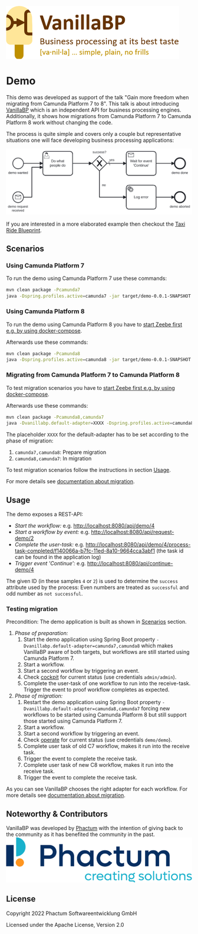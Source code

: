 ![VanillaBP](./readme/vanillabp-headline.png)

# Demo

This demo was developed as support of the talk "Gain more freedom when migrating from Camunda Platform 7 to 8". This talk is about introducing [VanillaBP](https://www.vanillabp.io) which is an independent API for business processing engines. Additionally, it shows how migrations from Camunda Platform 7 to Camunda Platform 8 work without changing the code.

The process is quite simple and covers only a couple but representative situations one will face developing business processing applications:

![demo.bpmn](./readme/demo.png)

If you are interested in a more elaborated example then checkout the [Taxi Ride Blueprint](https://github.com/phactum/taxiride-blueprint).

## Scenarios

### Using Camunda Platform 7

To run the demo using Camunda Platform 7 use these commands:

```sh
mvn clean package -Pcamunda7
java -Dspring.profiles.active=camunda7 -jar target/demo-0.0.1-SNAPSHOT.jar
```

### Using Camunda Platform 8

To run the demo using Camunda Platform 8 you have to [start Zeebe first e.g. by using docker-compose](https://github.com/camunda/camunda-platform).

Afterwards use these commands:

```sh
mvn clean package -Pcamunda8
java -Dspring.profiles.active=camunda8 -jar target/demo-0.0.1-SNAPSHOT.jar
```

### Migrating from Camunda Platform 7 to Camunda Platform 8

To test migration scenarios you have to [start Zeebe first e.g. by using docker-compose](https://github.com/camunda/camunda-platform).

Afterwards use these commands:

```sh
mvn clean package -Pcamunda8,camunda7
java -Dvanillabp.default-adapter=XXXX -Dspring.profiles.active=camunda8,camunda7 -jar target/demo-0.0.1-SNAPSHOT.jar
```

The placeholder `XXXX` for the default-adapter has to be set according to the phase of migration:

1. `camunda7,camunda8`: Prepare migration
1. `camunda8,camunda7`: In migration

To test migration scenarios follow the instructions in section [Usage](#usage).

For more details see [documentation about migration](https://github.com/vanillabp/spring-boot-support#migrating-from-one-bpm-system-to-another).

## Usage

The demo exposes a REST-API:

* *Start the workflow:* e.g. [http://localhost:8080/api/demo/4](http://localhost:8080/api/demo/4)
* *Start a workflow by event:* e.g. [http://localhost:8080/api/request-demo/2](http://localhost:8080/api/request-demo/2)
* *Complete the user-task:* e.g. [http://localhost:8080/api/demo/4/process-task-completed/f140066a-b7fc-11ed-8a10-9664cca3abf1](http://localhost:8080/api/demo/4/process-task-completed/f140066a-b7fc-11ed-8a10-9664cca3abf1) (the task id can be found in the application log)
* *Trigger event 'Continue':* e.g. [http://localhost:8080/api/continue-demo/4](http://localhost:8080/api/continue-demo/4)

The given ID (in these samples `4` or `2`) is used to determine the `success` attribute used by the process: Even numbers are treated as `successful` and odd number as `not successful`.

### Testing migration

Precondition: The demo application is built as shown in [Scenarios](#migrating-from-camunda-platform-7-to-camunda-platform-8) section.

1. *Phase of preparation:* 
    1. Start the demo application using Spring Boot property `-Dvanillabp.default-adapter=camunda7,camunda8` which makes VanillaBP aware of both targets, but workflows are still started using Camunda Platform 7.
    1. Start a workflow.
    1. Start a second workflow by triggering an event.
    1. Check [cockpit](http://localhost:8080/camunda/app/) for current status (use credentials `admin/admin`).
    1. Complete the user-task of one workflow to run into the receive-task. Trigger the event to proof workflow completes as expected.
1. *Phase of migration:*
    1. Restart the demo application using Spring Boot property `-Dvanillabp.default-adapter=camunda8,camunda7` forcing new workflows to be started using Camunda Platform 8 but still support those started using Camunda Platform 7.
    1. Start a workflow.
    1. Start a second workflow by triggering an event.
    1. Check [operate](http://localhost:8081) for current status (use credentials `demo/demo`).
    1. Complete user task of old C7 workflow, makes it run into the receive task.
    1. Trigger the event to complete the receive task.
    1. Complete user task of new C8 workflow, makes it run into the receive task.
    1. Trigger the event to complete the receive task.
    
As you can see VanillaBP chooses the right adapter for each workflow. For more details see [documentation about migration](https://github.com/vanillabp/spring-boot-support#migrating-from-one-bpm-system-to-another). 

## Noteworthy & Contributors

VanillaBP was developed by [Phactum](https://www.phactum.at) with the intention of giving back to the community as it has benefited the community in the past.
![Phactum](./readme/phactum.png)

## License

Copyright 2022 Phactum Softwareentwicklung GmbH

Licensed under the Apache License, Version 2.0
